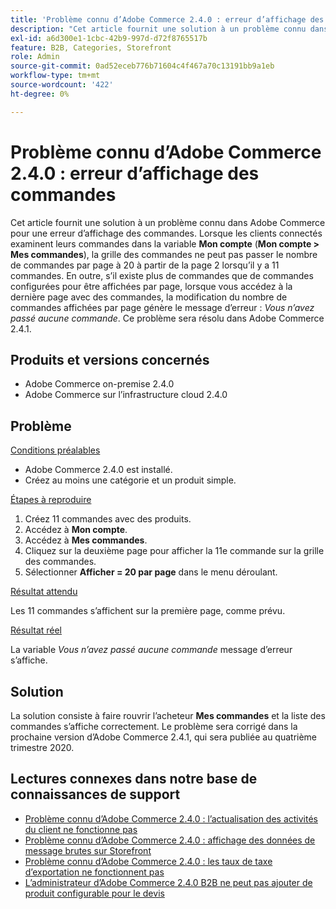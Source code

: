 ```yaml
---
title: 'Problème connu d’Adobe Commerce 2.4.0 : erreur d’affichage des commandes'
description: "Cet article fournit une solution à un problème connu dans Adobe Commerce pour une erreur d’affichage des commandes. Lorsque les clients connectés examinent leurs commandes dans le menu **Mon compte** (**Mon compte et mon compte ; mes commandes**), la grille des commandes ne peut pas passer le nombre de commandes par page à 20 à partir de la page 2 lorsqu’il y a 11 commandes. En outre, s’il existe plus de commandes que de commandes configurées pour être affichées par page, lorsque vous accédez à la dernière page avec des commandes, la modification du nombre de commandes affichées par page génère le message d’erreur : *Vous n’avez passé aucune commande*. Ce problème sera résolu dans Adobe Commerce 2.4.1."
exl-id: a6d300e1-1cbc-42b9-997d-d72f8765517b
feature: B2B, Categories, Storefront
role: Admin
source-git-commit: 0ad52eceb776b71604c4f467a70c13191bb9a1eb
workflow-type: tm+mt
source-wordcount: '422'
ht-degree: 0%

---
```


# Problème connu d’Adobe Commerce 2.4.0 : erreur d’affichage des commandes

Cet article fournit une solution à un problème connu dans Adobe Commerce pour une erreur d’affichage des commandes. Lorsque les clients connectés examinent leurs commandes dans la variable **Mon compte** (**Mon compte > Mes commandes**), la grille des commandes ne peut pas passer le nombre de commandes par page à 20 à partir de la page 2 lorsqu’il y a 11 commandes. En outre, s’il existe plus de commandes que de commandes configurées pour être affichées par page, lorsque vous accédez à la dernière page avec des commandes, la modification du nombre de commandes affichées par page génère le message d’erreur : *Vous n’avez passé aucune commande*. Ce problème sera résolu dans Adobe Commerce 2.4.1.

## Produits et versions concernés

* Adobe Commerce on-premise 2.4.0
* Adobe Commerce sur l’infrastructure cloud 2.4.0

## Problème

<u>Conditions préalables</u>

* Adobe Commerce 2.4.0 est installé.
* Créez au moins une catégorie et un produit simple.

<u>Étapes à reproduire</u>

1. Créez 11 commandes avec des produits.
1. Accédez à **Mon compte**.
1. Accédez à **Mes commandes**.
1. Cliquez sur la deuxième page pour afficher la 11e commande sur la grille des commandes.
1. Sélectionner **Afficher = 20 par page** dans le menu déroulant.

<u>Résultat attendu</u>

Les 11 commandes s’affichent sur la première page, comme prévu.

<u>Résultat réel</u>

La variable *Vous n’avez passé aucune commande* message d’erreur s’affiche.

## Solution

La solution consiste à faire rouvrir l’acheteur **Mes commandes** et la liste des commandes s’affiche correctement. Le problème sera corrigé dans la prochaine version d’Adobe Commerce 2.4.1, qui sera publiée au quatrième trimestre 2020.

## Lectures connexes dans notre base de connaissances de support

* [Problème connu d’Adobe Commerce 2.4.0 : l’actualisation des activités du client ne fonctionne pas](/help/troubleshooting/miscellaneous/magento-2-4-0-refresh-on-customer-activities-does-not-work.md)
* [Problème connu d’Adobe Commerce 2.4.0 : affichage des données de message brutes sur Storefront](/help/troubleshooting/storefront/magento-2-4-0-issue-storefront-raw-message-data-display.md)
* [Problème connu d’Adobe Commerce 2.4.0 : les taux de taxe d’exportation ne fonctionnent pas](/help/troubleshooting/miscellaneous/magento-2-4-0-known-issue-export-tax-rates-does-not-work.md)
* [L’administrateur d’Adobe Commerce 2.4.0 B2B ne peut pas ajouter de produit configurable pour le devis](/help/troubleshooting/miscellaneous/magento-2-4-0-b2b-admin-can-t-add-configurable-product-to-quote.md)
